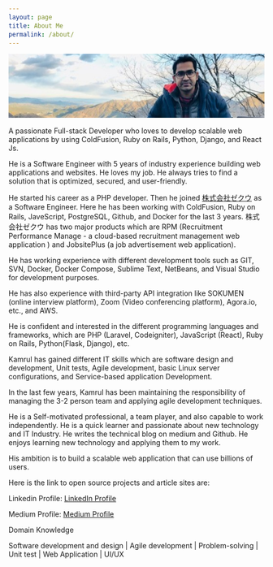 ```yaml
---
layout: page
title: About Me
permalink: /about/
---
```


![Md Kamrul Islam](/assets/linkedInprofile.jpeg)

A passionate Full-stack Developer who loves to develop scalable web applications by using ColdFusion, Ruby on Rails, Python, Django, and React Js. 

He is a Software Engineer with 5 years of industry experience building web applications and websites. He loves my job. He always tries to find a solution that is optimized, secured, and user-friendly.

He started his career as a PHP developer. Then he joined [株式会社ゼクウ](https://zeku.co.jp/) as a Software Engineer. Here he has been working with ColdFusion, Ruby on Rails, JaveScript, PostgreSQL, Github, and Docker for the last 3 years. 株式会社ゼクウ has two major products which are RPM (Recruitment Performance Manage - a cloud-based recruitment management web application ) and JobsitePlus (a job advertisement web application).

He has working experience with different development tools such as GIT, SVN, Docker, Docker Compose, Sublime Text, NetBeans, and Visual Studio for development purposes.

He has also experience with third-party API integration like SOKUMEN (online interview platform), Zoom (Video conferencing platform), Agora.io, etc., and AWS.

He is confident and interested in the different programming languages and frameworks, which are PHP (Laravel, Codeigniter), JavaScript (React), Ruby on Rails, Python(Flask, Django), etc.

Kamrul has gained different IT skills which are software design and development, Unit tests, Agile development, basic Linux server configurations, and Service-based application Development. 

In the last few years, Kamrul has been maintaining the responsibility of managing the 3-2 person team and applying agile development techniques.

He is a Self-motivated professional, a team player, and also capable to work independently. He is a quick learner and passionate about new technology and IT Industry. He writes the technical blog on medium and Github. He enjoys learning new technology and applying them to my work. 

His ambition is to build a scalable web application that can use billions of users.

Here is the link to open source projects and article sites are:

Linkedin Profile: [LinkedIn Profile](https://www.linkedin.com/in/islam-md-kamrul/)

Medium Profile:  [Medium Profile](https://medium.com/@kamrul-islam)

Domain Knowledge

Software development and design | Agile development | Problem-solving | Unit test | Web Application | UI/UX

